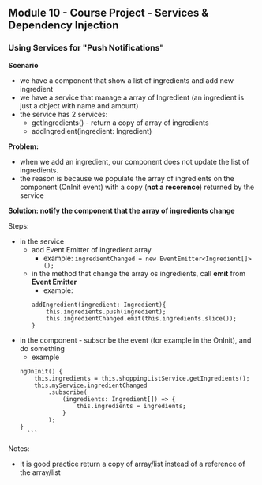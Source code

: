 ## Module 10 - Course Project - Services & Dependency Injection

### Using Services for "Push Notifications"

**Scenario**
- we have a component that show a list of ingredients and add new ingredient
- we have a service that manage a array of Ingredient (an ingredient is just a object with name and amount)
- the service has 2 services: 
	- getIngredients() - return a copy of array of ingredients
	- addIngredient(ingredient: Ingredient)

**Problem:**
- when we add an ingredient, our component does not update the list of ingredients.
- the reason is because we populate the array of ingredients  on the component (OnInit event) with a copy (__not a recerence__) returned by the service

**Solution: __notify the component that the array of ingredients change__**

Steps:
- in the service
	- add Event Emitter of ingredient array 
		- example: `ingredientChanged = new EventEmitter<Ingredient[]>();`
	- in the method that change the array os ingredients, call __emit__ from __Event Emitter__
		- example: 
		```TS
		addIngredient(ingredient: Ingredient){
			this.ingredients.push(ingredient);
			this.ingredientChanged.emit(this.ingredients.slice());
		}
		```
- in the component -  subscribe the event (for example in the OnInit), and do something
	- example 
	```
	ngOnInit() {
		this.ingredients = this.shoppingListService.getIngredients();
		this.myService.ingredientChanged
			.subscribe(
				(ingredients: Ingredient[]) => {
					this.ingredients = ingredients;
				}
			);
	}
	  ```

Notes:
- It is good practice return a copy of array/list instead of a reference of the array/list
